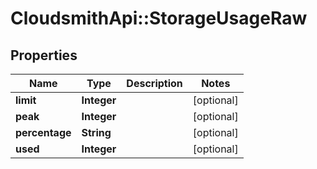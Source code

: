 # CloudsmithApi::StorageUsageRaw

## Properties
Name | Type | Description | Notes
------------ | ------------- | ------------- | -------------
**limit** | **Integer** |  | [optional] 
**peak** | **Integer** |  | [optional] 
**percentage** | **String** |  | [optional] 
**used** | **Integer** |  | [optional] 


